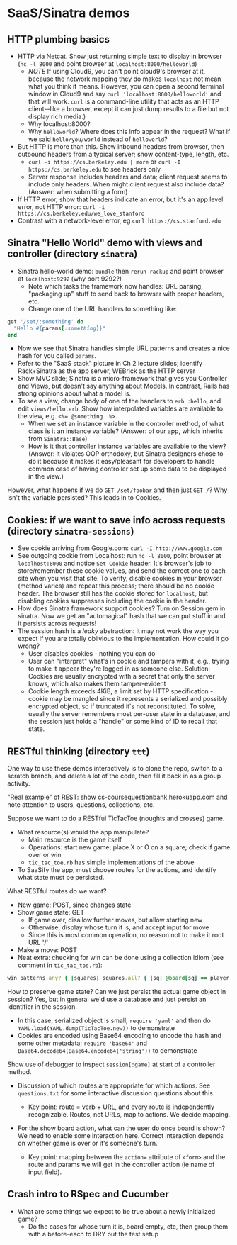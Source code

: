 # SaaS/Sinatra demos

## HTTP plumbing basics

* HTTP via Netcat. Show just returning simple text to display in browser (`nc -l 8000` and point browser at `localhost:8000/helloworld`)
  * *NOTE* If using Cloud9, you can't point cloud9's browser at it,
  because the network mapping they do makes `localhost` not mean what
  you think it means.  However, you can open a second terminal window in
  Cloud9 and say `curl 'localhost:8000/helloworld'` and that will work.
  `curl` is a command-line utility that acts as an HTTP client--like a
  browser, except it can just dump results to a file but not display
  rich media.)
  * Why localhost:8000?
  * Why `helloworld`? Where does this info appear in the request? What if we said `hello/you/world` instead of `helloworld`?
* But HTTP is more than this. Show inbound headers from browser, then outbound headers from a typical server; show content-type, length, etc.
  * `curl -i https://cs.berkeley.edu | more` or `curl -I  https://cs.berkeley.edu` to see headers only
  * Server response includes headers and data; client request seems to include only headers. When might client request also include data? (Answer: when submitting a form)
* If HTTP error, show that headers indicate an error, but it's an app level error, not HTTP error: `curl -i https://cs.berkeley.edu/we_love_stanford`
* Contrast with a network-level error, eg `curl https://cs.stanfurd.edu`

## Sinatra "Hello World" demo with views and controller (directory `sinatra`)

* Sinatra hello-world demo: `bundle` then `rerun rackup` and point browser at `localhost:9292` (why port 9292?)  
  * Note which tasks the framework now handles: URL parsing, "packaging up" stuff to send back to browser with proper headers, etc.
  * Change one of the URL handlers to something like:
```ruby
get '/set/:something' do
  "Hello #{params[:something]}"
end
```
  * Now we see that Sinatra handles simple URL patterns and creates a nice hash for you called `params`.
  * Refer to the "SaaS stack" picture in Ch 2 lecture slides; identify Rack+Sinatra as the app server, WEBrick as the HTTP server
* Show MVC slide; Sinatra is a micro-framework that gives you Controller and Views, but doesn't say anything about Models.  In contrast,
Rails has strong opinions about what a model is.  
* To see a view, change body of one of the handlers to `erb :hello`, and edit `views/hello.erb`.  Show how interpolated variables are available
to the view, e.g. `<%= @something  %>`.  
  * When we set an instance variable in the controller method, of what class is it an instance variable? (Answer: of our app, which inherits from `Sinatra::Base`)
  * How is it that controller instance variables are available to the view?  (Answer: it violates OOP orthodoxy, but Sinatra designers 
  chose to do it because it makes it easy/pleasant for developers to handle common case of having controller set up some data to be 
  displayed in the view.)

However, what happens if we do `GET /set/foobar` and then just `GET /`?
Why isn't the variable persisted?  This leads in to Cookies.
  
## Cookies:  if we want to save info across requests (directory `sinatra-sessions`)

* See cookie arriving from Google.com: `curl -I http://www.google.com`
* See outgoing cookie from Localhost: run `nc -l 8000`, point browser at `localhost:8000` and notice `Set-Cookie` header. It's browser's
job to store/remember these cookie values, and send the correct one to each site when you visit that site.  To verify, disable cookies
in your browser (method varies) and repeat this process; there should be no cookie header. The browser still has the cookie stored 
for `localhost`, but disabling cookies suppresses including the cookie in the header.
* How does Sinatra framework support cookies? Turn on Session gem in sinatra. Now we get an "automagical" hash that we can put
stuff in and it persists across requests!
* The session hash is a _leaky_ abstraction: it may not work the way you expect if you are totally oblivious to the implementation.  How could it go wrong?
  * User disables cookies - nothing you can do
  * User can "interpret" what's in cookie and tampers with it, e.g., trying to make it appear they're logged in as someone else. Solution: 
  Cookies are usually encrypted with a secret that only the server knows, which also makes them tamper-evident
  * Cookie length exceeds 4KiB, a limit set by HTTP specification - cookie may be mangled since it represents a serialized and possibly encrypted 
  object, so if truncated it's not reconstituted.  To solve, usually the server remembers most per-user state in a database, and the session 
  just holds a "handle" or some kind of ID to recall that state.
  

## RESTful thinking (directory `ttt`)

One way to use these demos interactively is to clone the repo, switch to
a scratch branch, and delete a lot of the code, then fill it back in as
a group activity.

"Real example" of REST: show cs-coursequestionbank.herokuapp.com and note attention to users, questions, collections, etc.

Suppose we want to do a RESTful TicTacToe (noughts and crosses) game.

* What resource(s) would the app manipulate?
  * Main resource is the game itself
  * Operations: start new game; place X or O on a square; check if game over or win
  * `tic_tac_toe.rb` has simple implementations of the above
* To SaaSify the app, must choose routes for the actions, and identify what state must be persisted.

What RESTful routes do we want?

* New game: POST, since changes state
* Show game state: GET
  * If game over, disallow further moves, but allow starting new
  * Otherwise, display whose turn it is, and accept input for move
  * Since this is most common operation, no reason not to make it root URL '/'
* Make a move: POST
* Neat extra: checking for win can be done using a collection idiom (see
comment in `tic_tac_toe.rb`):
```ruby
win_patterns.any? { |squares| squares.all? { |sq| @board[sq] == player }}
```

How to preserve game state? Can we just persist the actual game object in session? Yes, but in general we'd use a database and just persist an identifier in the session.
  * In this case, serialized object is small; `require 'yaml'` and then do `YAML.load(YAML.dump(TicTacToe.new))` to demonstrate
  * Cookies are encoded using Base64 encoding to encode the hash and some other metadata; `require 'base64'` and `Base64.decode64(Base64.encode64('string'))` to demonstrate

Show use of debugger to inspect `session[:game]` at start of a controller method.

* Discussion of which routes are appropriate for which actions.  See
`questions.txt` for some interactive discussion questions about this.
  * Key point: route = verb + URL, and every route is independently
  recognizable.  Routes, not URLs, map to actions.  We decide mapping.

* For the show board action, what can the user do once board is shown?
We need to enable some interaction here.  Correct interaction depends on
whether game is over or it's someone's turn.  
  * Key point: mapping between the `action=` attribute of `<form>` and
  the route and params we will get in the controller action (ie name of
  input field).

## Crash intro to RSpec and Cucumber

* What are some things we expect to be true about a newly initialized
game?
  * Do the cases for whose turn it is, board empty, etc, then group them
  with a before-each to DRY out the test setup

